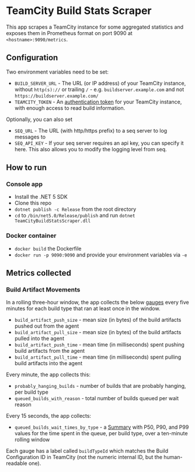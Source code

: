 # TeamCity Build Stats Scraper

This app scrapes a TeamCity instance for some aggregated statistics and exposes them in Prometheus format on port 9090 at `<hostname>:9090/metrics`.

## Configuration

Two environment variables need to be set:

- `BUILD_SERVER_URL` - The URL (or IP address) of your TeamCity instance, without `http(s)://` or trailing `/` - e.g. `buildserver.example.com` and not `https://buildserver.example.com/`
- `TEAMCITY_TOKEN` - An [authentication token](https://www.jetbrains.com/help/teamcity/managing-your-user-account.html#Managing+Access+Tokens) for your TeamCity instance, with enough access to read build information.

Optionally, you can also set

- `SEQ_URL` - The URL (with http/https prefix) to a seq server to log messages to
- `SEQ_API_KEY` - If your seq server requires an api key, you can specify it here. This also allows you to modify the logging level from seq. 

## How to run

### Console app

- Install the .NET 5 SDK
- Clone this repo
- `dotnet publish -c Release` from the root directory
- `cd` to `/bin/net5.0/Release/publish` and run `dotnet TeamCityBuildStatsScraper.dll`

### Docker container

- `docker build` the Dockerfile
- `docker run -p 9090:9090` and provide your environment variables via `-e`

## Metrics collected

### Build Artifact Movements

In a rolling three-hour window, the app collects the below [gauges](https://prometheus.io/docs/concepts/metric_types/#gauge) every five minutes for each build type that ran at least once in the window.

- `build_artifact_push_size` - mean size (in bytes) of the build artifacts pushed out from the agent
- `build_artifact_pull_size` - mean size (in bytes) of the build artifacts pulled into the agent
- `build_artifact_push_time` - mean time (in milliseconds) spent pushing build artifacts from the agent
- `build_artifact_pull_time` - mean time (in milliseconds) spent pulling build artifacts into the agent

Every minute, the app collects this:

- `probably_hanging_builds` - number of builds that are probably hanging, per build type
- `queued_builds_with_reason` - total number of builds queued per wait reason

Every 15 seconds, the app collects:
- `queued_builds_wait_times_by_type` - a [Summary](https://prometheus.io/docs/concepts/metric_types/#summary) with P50, P90, and P99 values for the time spent in the queue, per build type, over a ten-minute rolling window

Each gauge has a label called `buildTypeId` which matches the Build Configuration ID in TeamCity (not the numeric internal ID, but the human-readable one).
